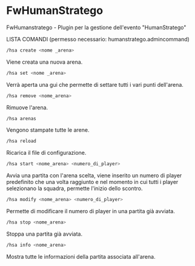 # FwHumanStratego
FwHumanstratego - Plugin per la gestione dell'evento "HumanStratego"

LISTA COMANDI
(permesso necessario: humanstratego.admincommand)

```sh
/hsa create <nome _arena>
```
Viene creata una nuova arena.

```sh
/hsa set <nome _arena>
```
Verrà aperta una gui che permette di settare tutti i vari punti dell'arena.

```sh
/hsa remove <nome_arena>
```
Rimuove l'arena.

```sh
/hsa arenas
```
Vengono stampate tutte le arene.

```sh
/hsa reload
```
Ricarica il file di configurazione.

```sh
/hsa start <nome_arena> <numero_di_player>
```
Avvia una partita con l'arena scelta, viene inserito un numero di player predefinito che una volta raggiunto e nel momento in cui tutti i player selezionano la squadra, permette l'inizio dello scontro.

```sh
/hsa modify <nome_arena> <numero_di_player>
```
Permette di modificare il numero di player in una partita già avviata.

```sh
/hsa stop <nome_arena> 
```
Stoppa una partita già avviata.

```sh
/hsa info <nome_arena>
```
Mostra tutte le informazioni della partita associata all'arena.
